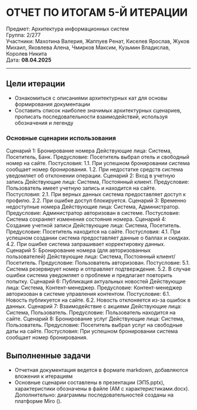 # ОТЧЕТ ПО ИТОГАМ 5-Й ИТЕРАЦИИ
Предмет: Архитектура информационных систем  
Группа: 2/277  
Участники: Махотина Валерия, Жаппуев Ренат, Киселев Ярослав, Жуков Михаил, Яковлева Алена, Чмирков Максим, Кузьмин Владислав, Королев Никита  
Дата: **08.04.2025**
_________________________
## Цели итерации
- Ознакомиться с описаниями архитектурных кат для основы формирования документации
- Составить список наиболее значимых архитектурных сценариев, прописать последовательности взаимодействий, используя
  обозначения и легенду

### Основные сценарии использования
Сценарий 1: Бронирование номера
Действующие лица: Система, Посетитель, Банк.
Предусловие: Посетитель выбрал отель и свободный номер на сайте.
Постусловия:
1.1. При успешном бронировании система сообщает номер бронирования.
1.2. При недостатке средств система уведомляет об отклонении операции.
Сценарий 2: Вход в учетную запись
Действующие лица: Система, Постоянный клиент.
Предусловие: Пользователь имеет учетную запись и находится на сайте.
Постусловия:
2.1. При верных данных система предоставляет доступ к профилю.
2.2. При ошибке доступ блокируется.
Сценарий 3: Временно недоступные номера
Действующие лица: Система, Администратор.
Предусловие: Администратор авторизован в системе.
Постусловие: Система сохраняет изменения состояния номера.
Сценарий 4: Создание учетной записи
Действующие лица: Система, Посетитель.
Предусловие: Посетитель находится на сайте.
Постусловия:
4.1. При успешном создании система предоставляет данные о баллах и скидках.
4.2. При ошибке система запрашивает корректировку данных.
Сценарий 5: Бронирование номера (для авторизованных пользователей)
Действующие лица: Система, Постоянный клиент/Посетитель.
Предусловие: Пользователь авторизован.
Постусловие:
5.1. Система резервирует номер и отправляет подтверждение.
5.2. В случае ошибки система уведомляет о проблеме и предлагает повторить попытку.
Сценарий 6: Публикация актуальных новостей
Действующие лица: Система, Контент-менеджер.
Предусловие: Контент-менеджер авторизован в системе управления контентом.
Постусловие:
6.1. Новость публикуется на сайте.
6.2. Новость отклоняется из-за ошибок в данных.
Сценарий 7: Взаимодействие с акциями
Действующие лица: Система, Пользователь.
Предусловие: Пользователь находится на сайте.
Сценарий 8: Бронирование услуг
Действующие лица: Система, Пользователь.
Предусловие: Посетитель выбрал услуг на свободные даты на сайте.
Постусловия: При успешном бронировании система сообщает номер бронирования.

## Выполненные задачи
- Отчетная документация ведется в формате markdown, добавляются вложения к итерациям
- Основные сценарии составлены в презентации (ЭП5.pptx), характеристики обозначены в файле (АМ с характеристиками.docx).
Дополнительно: диаграммы последовательностей созданы на платформе Miro ().
